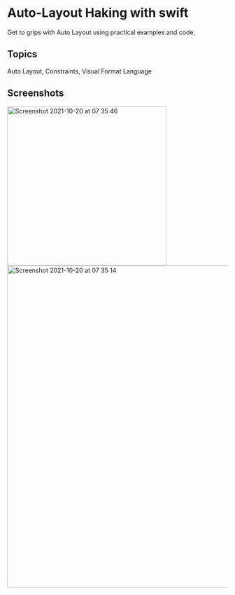 # Auto-Layout Haking with swift
Get to grips with Auto Layout using practical examples and code.


## Topics

Auto Layout, Constraints, Visual Format Language

## Screenshots

<img width="364" alt="Screenshot 2021-10-20 at 07 35 46" src="https://user-images.githubusercontent.com/79315087/138034655-edb02edb-004a-4035-8e4e-6262fdd45d32.png">
<img width="736" alt="Screenshot 2021-10-20 at 07 35 14" src="https://user-images.githubusercontent.com/79315087/138034666-c7bca9a3-6020-4135-9ab2-e86c704cb0d5.png">

